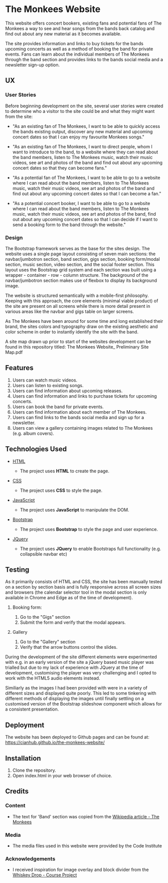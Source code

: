 # The Monkees Website

This website offers concert bookers, existing fans and potential fans of The Monkees a way to see and hear songs from the bands back catalog and find out about any new material as it becomes available. 

The site provides information and links to buy tickets for the bands upcoming concerts as well as a method of booking the band for private events. Fans can learn about the individual members of The Monkees through the band section and provides links to the bands social media and a newsletter sign-up option.
 
## UX

### User Stories

Before beginning development on the site, several user stories were created to determine who a visitor to the site could be and what they might want from the site:

- "As an existing fan of The Monkees, I want to be able to quickly access the bands    existing output, discover any new material and upcoming concert dates so that I can enjoy my favourite Monkees songs."

- "As an existing fan of The Monkees, I want to direct people, whom I want to introduce to the band, to a website where they can read about the band members, listen to The Monkees music, watch their music videos, see art and photos of the band and find out about any upcoming concert dates so that they can become fans."

- "As a potential fan of The Monkees, I want to be able to go to a website where I can read about the band members, listen to The Monkees music, watch their music videos, see art and photos of the band and find out about any upcoming concert dates so that I can become a fan."

- "As a potential concert booker, I want to be able to go to a website where I can read about the band members, listen to The Monkees music, watch their music videos, see art and photos of the band, find out about any upcoming concert dates so that I can decide if I want to send a booking form to the band through the website."

### Design

The Bootstrap framework serves as the base for the sites design. The website uses a single page layout consisting of seven main sections: the navbar/jumbotron section, band section, gigs section, booking form/modal section, music section, video section, and the social footer section. This layout uses the Bootstrap grid system and each section was built using a wrapper - container - row - column structure. The background of the navbar/jumbotron section makes use of flexbox to display its background image.

The website is structured semantically with a mobile-first philosophy. Keeping with this approach, the core elements (minimal viable product) of the site are present on all screens while there is more detail present in various areas like the navbar and gigs table on larger screens.

As The Monkees have been around for some time and long established their brand, the sites colors and typography draw on the existing aesthetic and color scheme in order to instantly identify the site with the band.

A site map drawn up prior to start of the websites development can be found in this repository titled: The Monkees Website_ Preliminary Site Map.pdf

## Features

1. Users can watch music videos.
2. Users can listen to existing songs.
3. Users can find information about upcoming releases.
4. Users can find information and links to purchase tickets for upcoming concerts.
5. Users can book the band for private events.
6. Users can find information about each member of The Monkees.
7. Users can find links to the bands social media and sign up for a newsletter.
8. Users can view a gallery containing images related to The Monkees (e.g. album covers).

## Technologies Used

- [HTML](https://www.w3.org/)
    - The project uses **HTML** to create the page.

- [CSS](https://www.w3.org/)
    - The project uses **CSS** to style the page.

- [JavaScript](https://developer.mozilla.org/bm/docs/Web/JavaScript)
    - The project uses **JavaScript** to manipulate the DOM.

- [Bootstrap](https://getbootstrap.com/docs/3.3/)
    - The project uses **Bootstrap** to style the page and user experience.

- [JQuery](https://jquery.com/)
    - The project uses **JQuery** to enable Bootstraps full functionality (e.g. collapsible navbar etc)

## Testing

As it primarily consists of HTML and CSS, the site has been manually tested on a section by section basis and is fully responsive across all screen sizes and browsers (the calendar selector tool in the modal section is only available in Chrome and Edge as of the time of development). 

1. Booking form:
    1. Go to the "Gigs" section
    2. Submit the form and verify that the modal appears.

1. Gallery
    1. Go to the "Gallery" section
    2. Verify that the arrow buttons control the slides.

During the development of the site different elements were experimented with e.g. in an early version of the site a jQuery based music player was trialled but due to my lack of experience with JQuery at the time of development, customising the player was very challenging and I opted to work with the HTML5 audio elements instead. 

Similiarly as the images I had been provided with were in a variety of different sizes and displayed quite poorly. This led to some tinkering with different methods of displaying the images until finally settling on a customised version of the Bootstrap slideshow component which allows for a consistent presentation.

## Deployment

The website has been deployed to Github pages and can be found at: <https://cianhub.github.io/the-monkees-website/>

## Installation

1. Clone the repository.
2. Open index.html in your web browser of choice.

## Credits

### Content

- The text for 'Band' section was copied from the [Wikipedia article - The Monkees](https://en.wikipedia.org/wiki/The_Monkees)

### Media

- The media files used in this website were provided by the Code Institute

### Acknowledgements

- I received inspiration for image overlay and block divider from the [Whiskey Drop - Course Project](https://github.com/Code-Institute-Solutions/BootstrapLandingPage)
